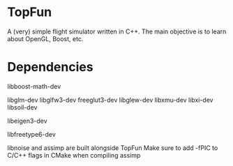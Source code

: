 # TopFun

A (very) simple flight simulator written in C++. The main objective is to learn about OpenGL, Boost, etc.

# Dependencies

libboost-math-dev

libglm-dev
libglfw3-dev
freeglut3-dev
libglew-dev
libxmu-dev
libxi-dev
libsoil-dev

libeigen3-dev

libfreetype6-dev

libnoise and assimp are built alongside TopFun
Make sure to add -fPIC to C/C++ flags in CMake when compiling assimp
